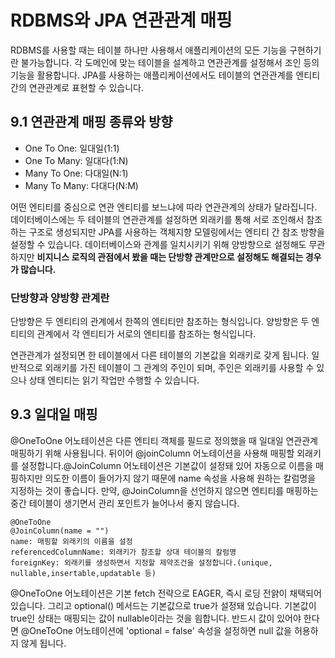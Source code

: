 # RDBMS와 JPA 연관관계 매핑

RDBMS를 사용할 때는 테이블 하나만 사용해서 애플리케이션의 모든 기능을 구현하기란 불가능합니다. 각 도메인에 맞는 테이블을 설계하고 연관관계를 설정해서 조인 등의 기능을 활용합니다. JPA를 사용하는 애플리케이션에서도 테이블의 연관관계를 엔티티 간의 연관관계로 표현할 수 있습니다.

## 9.1 연관관계 매핑 종류와 방향

- One To One: 일대일(1:1)
- One To Many: 일대다(1:N)
- Many To One: 다대일(N:1)
- Many To Many: 다대다(N:M)

어떤 엔티티를 중심으로 연관 엔티티를 보느냐에 따라 연관관계의 상태가 달라집니다. 데이터베이스에는 두 테이블의 연관관계를 설정하면 외래키를 통해 서로 조인해서 참조하는 구조로 생성되지만 JPA를 사용하는 객체지향 모델링에서는 엔티티 간 참조 방향을 설정할 수 있습니다. 데이터베이스와 관계를 일치시키기 위해 양방향으로 설정해도 무관하지만 **비지니스 로직의 관점에서 봤을 때는 단방향 관계만으로 설정해도 해결되는 경우가 많습니다.**

### 단방향과 양방향 관계란

단방향은 두 엔티티의 관계에서 한쪽의 엔티티만 참조하는 형식입니다. 양방향은 두 엔티티의 관계에서 각 엔티티가 서로의 엔티티를 참조하는 형식입니다.

연관관계가 설정되면 한 테이블에서 다른 테이블의 기본값을 외래키로 갖게 됩니다. 일반적으로 외래키를 가진 테이블이 그 관계의 주인이 되며, 주인은 외래키를 사용할 수 있으나 상태 엔티티는 읽기 작업만 수행할 수 있습니다.


## 9.3 일대일 매핑
@OneToOne 어노테이션은 다른 엔티티 객체를 필드로 정의했을 때 일대일 연관관계 매핑하기 위해 사용됩니다. 뒤이어 @joinColumn 어노테이션을 사용해 매핑할 외래키를 설정합니다.@JoinColumn 어노테이션은 기본값이 설정돼 있어 자동으로 이름을 매핑하지만 의도한 이름이 들어가지 않기 때문에 name 속성을 사용해 원하는 칼럼명을 지정하는 것이 좋습니다.
만약, @JoinColumn을 선언하지 않으면 엔티티를 매핑하는 중간 테이블이 생기면서 관리 포인트가 늘어나서 좋지 않습니다.
```
@OneToOne
@JoinColumn(name = "")
name: 매핑할 외래키의 이름을 설정
referencedColumnName: 외래키가 참조할 상대 테이블의 칼럼명
foreignKey: 외래키를 생성하면서 지정할 제약조건을 설정합니다.(unique, nullable,insertable,updatable 등)
```
@OneToOne 어노테이션은 기본 fetch 전략으로 EAGER, 즉시 로딩 전얅이 채택되어 있습니다. 그리고 optional() 메서드는 기본값으로 true가 설정돼 있습니다. 기본값이 true인 상태는 매핑되는 값이 nullable이라는 것을 읨합니다. 반드시 값이 있어야 한다면 @OneToOne 어노테이션에 'optional = false' 속성을 설정하면 null 값을 허용하지 않게 됩니다.

